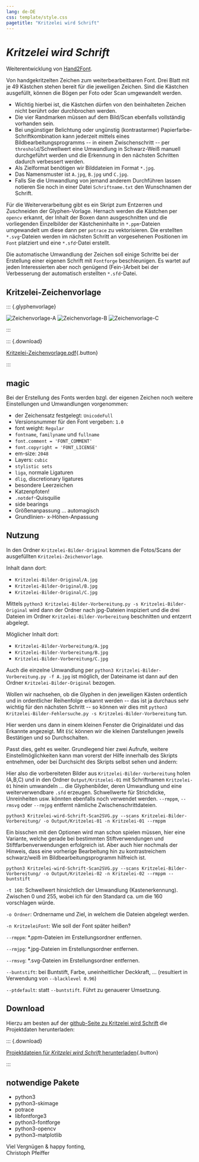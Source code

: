 ```yaml
---
lang: de-DE
css: template/style.css
pagetitle: "Kritzelei wird Schrift"
---
```


[//]: # (
  pandoc --from=markdown README.md \
  --to=html5 --output=index.htm -s \
  --include-in-header=template/Kritzelei-wird-Schrift-meta.htm
  )


# *Kritzelei wird Schrift*

Weiterentwicklung von [Hand2Font](https://maybegeek.github.io/Hand2Font/).

Von handgekritzelten Zeichen zum weiterbearbeitbaren Font. Drei Blatt mit je 49 Kästchen stehen bereit für die jeweiligen Zeichen. Sind die Kästchen ausgefüllt, können die Bögen per Foto oder Scan umgewandelt werden.

* Wichtig hierbei ist, die Kästchen dürfen von den beinhalteten Zeichen nicht berührt oder durchbrochen werden.
* Die vier Randmarken müssen auf dem Bild/Scan ebenfalls vollständig vorhanden sein.
* Bei ungünstiger Belichtung oder ungünstig (kontrastarmer) Papierfarbe-Schriftkombination kann jederzeit mittels eines Bildbearbeitungsprogramms -- in einem Zwischenschritt -- per `threshold`/Schwellwert eine Umwandlung in Schwarz-Weiß manuell durchgeführt werden und die Erkennung in den nächsten Schritten dadurch verbessert werden.
* Als Zielformat benötigen wir Bilddateien im Format `*.jpg`.
* Das Namensmuster ist `A.jpg`, `B.jpg` und `C.jpg`.
* Falls Sie die Umwandlung von jemand anderem Durchführen lassen notieren Sie noch in einer Datei `Schriftname.txt` den Wunschnamen der Schrift.

Für die Weiterverarbeitung gibt es ein Skript zum Entzerren und Zuschneiden der Glyphen-Vorlage. Hernach werden die Kästchen per `opencv` erkannt, der Inhalt der Boxen dann ausgeschnitten und die vorliegenden Einzelbilder der Kästcheninhalte in `*.ppm`-Dateien umgewandelt um diese dann per `potrace` zu vektorisieren. Die erstellten `*.svg`-Dateien werden im nächsten Schritt an vorgesehenen Positionen im `Font` platziert und eine `*.sfd`-Datei erstellt.

Die automatische Umwandlung der Zeichen soll einige Schritte bei der Erstellung einer eigenen Schrift mit `Fontforge` beschleunigen. Es wartet auf jeden Interessierten aber noch genügend (Fein-)Arbeit bei der Verbesserung der automatisch erstellten `*.sfd`-Datei.

## Kritzelei-Zeichenvorlage

::: {.glyphenvorlage}

![Zeichenvorlage-A](Kritzelei-Zeichenvorlage/Kritzelei-Zeichenvorlage-0.png "Zeichenvorlage-A")
![Zeichenvorlage-B](Kritzelei-Zeichenvorlage/Kritzelei-Zeichenvorlage-1.png "Zeichenvorlage-B")
![Zeichenvorlage-C](Kritzelei-Zeichenvorlage/Kritzelei-Zeichenvorlage-2.png "Zeichenvorlage-C")

:::

::: {.download}

[Kritzelei-Zeichenvorlage.pdf](https://maybegeek.github.io/Kritzelei-wird-Schrift/Kritzelei-Zeichenvorlage/Kritzelei-Zeichenvorlage.pdf){.button}

:::

## magic

Bei der Erstellung des Fonts werden bzgl. der eigenen Zeichen noch weitere Einstellungen und Umwandlungen vorgenommen:

* der Zeichensatz festgelegt: `UnicodeFull`
* Versionsnummer für den Font vergeben: `1.0`
* font weight: `Regular`
* `fontname`, `familyname` und `fullname`
* `font.comment = 'FONT_COMMENT'`
* `font.copyright = 'FONT_LICENSE'`
* em-size: `2048`
* Layers: `cubic`
* `stylistic sets`
* `liga`, normale Ligaturen
* `dlig`, discretionary ligatures
* besondere Leerzeichen
* Katzenpfoten!
* `.notdef`-Quisquilie
* side bearings
* Größenanpassung ... automagisch
* Grundlinien- x-Höhen-Anpassung


## Nutzung

In den Ordner `Kritzelei-Bilder-Original` kommen die Fotos/Scans der ausgefüllten `Kritzelei-Zeichenvorlage`.

Inhalt dann dort:

* `Kritzelei-Bilder-Original/A.jpg`
* `Kritzelei-Bilder-Original/B.jpg`
* `Kritzelei-Bilder-Original/C.jpg`

Mittels `python3 Kritzelei-Bilder-Vorbereitung.py -s Kritzelei-Bilder-Original` wird dann der Ordner nach jpg-Dateien inspiziert und die drei Dateien im Ordner `Kritzelei-Bilder-Vorbereitung` beschnitten und entzerrt abgelegt.

Möglicher Inhalt dort:

* `Kritzelei-Bilder-Vorbereitung/A.jpg`
* `Kritzelei-Bilder-Vorbereitung/B.jpg`
* `Kritzelei-Bilder-Vorbereitung/C.jpg`

Auch die einzelne Umwandlung per `python3 Kritzelei-Bilder-Vorbereitung.py -f A.jpg` ist möglich, der Dateiname ist dann auf den Ordner `Kritzelei-Bilder-Original` bezogen.

Wollen wir nachsehen, ob die Glyphen in den jeweiligen Kästen ordentlich und in ordentlicher Reihenfolge erkannt werden -- das ist ja durchaus sehr wichtig für den nächsten Schritt -- so können wir dies mit `python3 Kritzelei-Bilder-Fehlersuche.py -s Kritzelei-Bilder-Vorbereitung` tun.

Hier werden uns dann in einem kleinen Fenster die Originaldatei und das Erkannte angezeigt. Mit `ESC` können wir die kleinen Darstellungen jeweils Bestätigen und so Durchschalten.

Passt dies, geht es weiter. Grundlegend hier zwei Aufrufe, weitere Einstellmöglichkeiten kann man vorerst der Hilfe innerhalb des Skripts entnehmen, oder bei Durchsicht des Skripts selbst sehen und ändern:

Hier also die vorbereiteten Bilder aus `Kritzelei-Bilder-Vorbereitung` holen (A,B,C) und in den Ordner `Output/Kritzelei-01` mit Schriftnamen `Kritzelei-01` hinein umwandeln ... die Glyphenbilder, deren Umwandlung und eine weiterverwendbare `.sfd` erzeugen. Schwellwerte für Strichdicke, Unreinheiten usw. könnten ebenfalls noch verwendet werden. `--rmppm`, `--rmsvg` oder `--rmjpg` entfernt nämliche Zwischenschrittdateien.

`python3 Kritzelei-wird-Schrift-Scan2SVG.py --scans Kritzelei-Bilder-Vorbereitung/ -o Output/Kritzelei-01 -n Kritzelei-01 --rmppm`


Ein bisschen mit den Optionen wird man schon spielen müssen, hier eine Variante, welche gerade bei bestimmten Stiftverwendungen und Stiftfarbenverwendungen erfolgreich ist. Aber auch hier nochmals der Hinweis, dass eine vorherige Bearbeitung hin zu kontrastreichem schwarz/weiß im Bildbearbeitungsprogramm hilfreich ist.

`python3 Kritzelei-wird-Schrift-Scan2SVG.py --scans Kritzelei-Bilder-Vorbereitung/ -o Output/Kritzelei-02 -n Kritzelei-02 --rmppm --buntstift`

`-t 160`: Schwellwert hinsichtlich der Umwandlung (Kastenerkennung). Zwischen 0 und 255, wobei ich für den Standard ca. um die 160 vorschlagen würde.

`-o Ordner`: Ordnername und Ziel, in welchem die Dateien abgelegt werden.

`-n KritzeleiFont`: Wie soll der Font später heißen?

`--rmppm`: *.ppm-Dateien im Erstellungsordner entfernen.

`--rmjpg`: *.jpg-Dateien im Erstellungsordner entfernen.

`--rmsvg`: *.svg-Dateien im Erstellungsordner entfernen.

`--buntstift`: bei Buntstift, Farbe, uneinheitlicher Deckkraft, ... (resultiert in Verwendung von `--blacklevel 0.96`)

`--ptdefault`: statt `--buntstift`. Führt zu genauerer Umsetzung.

## Download

Hierzu am besten auf der [github-Seite zu Kritzelei wird Schrift](https://github.com/maybegeek/Kritzelei-wird-Schrift) die Projektdaten herunterladen:


::: {.download}

[Projektdateien für *Kritzelei wird Schrift* herunterladen](https://github.com/maybegeek/Kritzelei-wird-Schrift/archive/refs/heads/main.zip){.button}

:::

## notwendige Pakete

* python3
* python3-skimage
* potrace
* libfontforge3
* python3-fontforge
* python3-opencv
* python3-matplotlib


Viel Vergnügen & happy fonting,  
Christoph Pfeiffer
